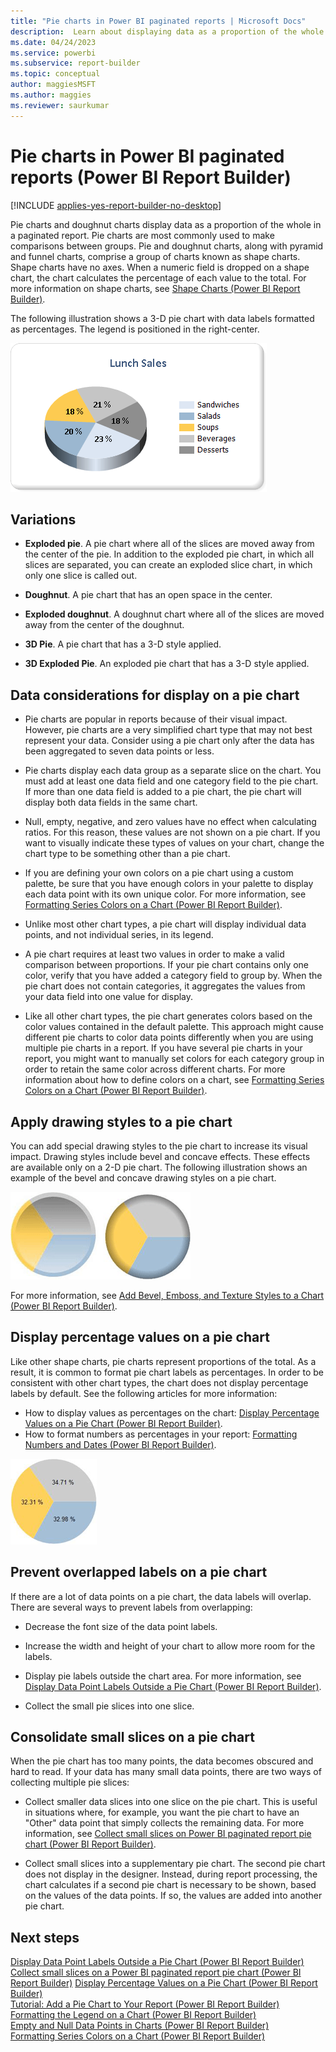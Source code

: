 ```yaml
---
title: "Pie charts in Power BI paginated reports | Microsoft Docs"
description:  Learn about displaying data as a proportion of the whole with the use of pie charts and doughnut charts in Power BI Report Builder. 
ms.date: 04/24/2023
ms.service: powerbi
ms.subservice: report-builder
ms.topic: conceptual
author: maggiesMSFT
ms.author: maggies
ms.reviewer: saurkumar
---
```

# Pie charts in Power BI paginated reports (Power BI Report Builder)

[!INCLUDE [applies-yes-report-builder-no-desktop](../../../includes/applies-yes-report-builder-no-desktop.md)]

  Pie charts and doughnut charts display data as a proportion of the whole in a paginated report. Pie charts are most commonly used to make comparisons between groups. Pie and doughnut charts, along with pyramid and funnel charts, comprise a group of charts known as shape charts. Shape charts have no axes. When a numeric field is dropped on a shape chart, the chart calculates the percentage of each value to the total. For more information on shape charts, see [Shape Charts &#40;Power BI Report Builder&#41;](shape-charts-report-builder.md).  
  
 The following illustration shows a 3-D pie chart with data labels formatted as percentages.  The legend is positioned in the right-center.  
  
 ![Screenshot of a pie chart.](./media/paginated-reports-visualizations/pie-chart.gif "pie-chart")  

## Variations  
  
- **Exploded pie**. A pie chart where all of the slices are moved away from the center of the pie. In addition to the exploded pie chart, in which all slices are separated, you can create an exploded slice chart, in which only one slice is called out.  
  
- **Doughnut**. A pie chart that has an open space in the center.  
  
- **Exploded doughnut**. A doughnut chart where all of the slices are moved away from the center of the doughnut.  
  
- **3D Pie**. A pie chart that has a 3-D style applied.  
  
- **3D Exploded Pie**. An exploded pie chart that has a 3-D style applied.  
  
## Data considerations for display on a pie chart  
  
- Pie charts are popular in reports because of their visual impact. However, pie charts are a very simplified chart type that may not best represent your data. Consider using a pie chart only after the data has been aggregated to seven data points or less.  
  
- Pie charts display each data group as a separate slice on the chart. You must add at least one data field and one category field to the pie chart. If more than one data field is added to a pie chart, the pie chart will display both data fields in the same chart.  
  
- Null, empty, negative, and zero values have no effect when calculating ratios. For this reason, these values are not shown on a pie chart. If you want to visually indicate these types of values on your chart, change the chart type to be something other than a pie chart.  
  
- If you are defining your own colors on a pie chart using a custom palette, be sure that you have enough colors in your palette to display each data point with its own unique color. For more information, see [Formatting Series Colors on a Chart &#40;Power BI Report Builder&#41;](/sql/reporting-services/report-design/formatting-series-colors-on-a-chart-report-builder-and-ssrs).  
  
- Unlike most other chart types, a pie chart will display individual data points, and not individual series, in its legend.  
  
- A pie chart requires at least two values in order to make a valid comparison between proportions. If your pie chart contains only one color, verify that you have added a category field to group by. When the pie chart does not contain categories, it aggregates the values from your data field into one value for display.  
  
- Like all other chart types, the pie chart generates colors based on the color values contained in the default palette. This approach might cause different pie charts to color data points differently when you are using multiple pie charts in a report. If you have several pie charts in your report, you might want to manually set colors for each category group in order to retain the same color across different charts. For more information about how to define colors on a chart, see [Formatting Series Colors on a Chart &#40;Power BI Report Builder&#41;](/sql/reporting-services/report-design/formatting-series-colors-on-a-chart-report-builder-and-ssrs).  
  
## Apply drawing styles to a pie chart

 You can add special drawing styles to the pie chart to increase its visual impact. Drawing styles include bevel and concave effects. These effects are available only on a 2-D pie chart. The following illustration shows an example of the bevel and concave drawing styles on a pie chart.  
  
 ![Screenshot of a Pie Drawing Styles](./media/paginated-reports-visualizations/pie-drawing-effects-concave2.gif "pie-drawing-effects-concave2")  
  
 For more information, see [Add Bevel, Emboss, and Texture Styles to a Chart &#40;Power BI Report Builder&#41;](/sql/reporting-services/report-design/chart-effects-add-bevel-emboss-or-texture-report-builder).  
  
## Display percentage values on a pie chart

 Like other shape charts, pie charts represent proportions of the total. As a result, it is common to format pie chart labels as percentages. In order to be consistent with other chart types, the chart does not display percentage labels by default. See the following articles for more information:

- How to display values as percentages on the chart: [Display Percentage Values on a Pie Chart &#40;Power BI Report Builder&#41;](/sql/reporting-services/report-design/display-percentage-values-on-a-pie-chart-report-builder-and-ssrs).
- How to format numbers as percentages in your report: [Formatting Numbers and Dates &#40;Power BI Report Builder&#41;](/sql/reporting-services/report-design/formatting-numbers-and-dates-report-builder-and-ssrs).  
  
![Screenshot of a Pie chart with data point labels as percentages.](./media/paginated-reports-visualizations/pie-chart-percentages.gif "pie-chart-percentages")  
  
## Prevent overlapped labels on a pie chart  

 If there are a lot of data points on a pie chart, the data labels will overlap. There are several ways to prevent labels from overlapping:  
  
- Decrease the font size of the data point labels.  
  
- Increase the width and height of your chart to allow more room for the labels.  
  
- Display pie labels outside the chart area. For more information, see [Display Data Point Labels Outside a Pie Chart &#40;Power BI Report Builder&#41;](display-data-point-labels-outside-pie-chart-report-builder.md).  
  
- Collect the small pie slices into one slice.  
  
## Consolidate small slices on a pie chart  

 When the pie chart has too many points, the data becomes obscured and hard to read. If your data has many small data points, there are two ways of collecting multiple pie slices:  
  
- Collect smaller data slices into one slice on the pie chart. This is useful in situations where, for example, you want the pie chart to have an "Other" data point that simply collects the remaining data. For more information, see [Collect small slices on Power BI paginated report pie chart (Power BI Report Builder)](collect-small-slices-pie-chart-report-builder.md).  
  
- Collect small slices into a supplementary pie chart. The second pie chart does not display in the designer. Instead, during report processing, the chart calculates if a second pie chart is necessary to be shown, based on the values of the data points. If so, the values are added into another pie chart.  
  
## Next steps

 [Display Data Point Labels Outside a Pie Chart &#40;Power BI Report Builder&#41;](display-data-point-labels-outside-pie-chart-report-builder.md)
 [Collect small slices on a Power BI paginated report pie chart (Power BI Report Builder)](collect-small-slices-pie-chart-report-builder.md)
 [Display Percentage Values on a Pie Chart &#40;Power BI Report Builder&#41;](/sql/reporting-services/report-design/display-percentage-values-on-a-pie-chart-report-builder-and-ssrs)   
 [Tutorial: Add a Pie Chart to Your Report &#40;Power BI Report Builder&#41;](/sql/reporting-services/tutorial-add-a-pie-chart-to-your-report-report-builder)   
 [Formatting the Legend on a Chart &#40;Power BI Report Builder&#41;](chart-legend-formatting-report-builder.md)   
 [Empty and Null Data Points in Charts &#40;Power BI Report Builder&#41;](/sql/reporting-services/report-design/empty-and-null-data-points-in-charts-report-builder-and-ssrs)   
 [Formatting Series Colors on a Chart &#40;Power BI Report Builder&#41;](/sql/reporting-services/report-design/formatting-series-colors-on-a-chart-report-builder-and-ssrs)  
